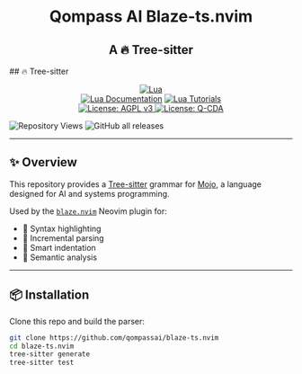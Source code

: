<!-- /qompassai/blaze-ts.nvim/README.md -->
<!-- ---------------------------- -->
<!-- Copyright (C) 2025 Qompass AI, All rights reserved -->

<h1 align="center">Qompass AI Blaze-ts.nvim</h1>
<h2 align="center">A 🔥 Tree-sitter</h2>
## 🔥 Tree-sitter

<p align="center">
<a href="https://www.lua.org/"><img src="https://img.shields.io/badge/Lua-2C2D72?style=for-the-badge&logo=lua&logoColor=white" alt="Lua"></a>
  <br>
  <a href="https://www.lua.org/docs.html"><img src="https://img.shields.io/badge/Lua-Documentation-blue?style=flat-square" alt="Lua Documentation"></a>
  <a href="https://github.com/topics/lua-tutorial"><img src="https://img.shields.io/badge/Lua-Tutorials-green?style=flat-square" alt="Lua Tutorials"></a>
  <br>
  <a href="https://www.gnu.org/licenses/agpl-3.0">
    <img src="https://img.shields.io/badge/License-AGPL%20v3-blue.svg" alt="License: AGPL v3">
  </a>
  <a href="./LICENSE-QCDA">
    <img src="https://img.shields.io/badge/license-Q--CDA-lightgrey.svg" alt="License: Q-CDA">
  </a>
</p>

![Repository Views](https://komarev.com/ghpvc/?username=qompassai-blaze-ts.nvim)
![GitHub all releases](https://img.shields.io/github/downloads/qompassai/blaze-ts.nvim/total?style=flat-square)


---

## ✨ Overview

This repository provides a [Tree-sitter](https://tree-sitter.github.io) grammar for [Mojo](https://www.modular.com/mojo), a language designed for AI and systems programming.

Used by the [`blaze.nvim`](https://github.com/qompassai/blaze.nvim) Neovim plugin for:

- 🌈 Syntax highlighting
- 🔬 Incremental parsing
- 🎯 Smart indentation
- 🧠 Semantic analysis

---

## 📦 Installation

Clone this repo and build the parser:

```bash
git clone https://github.com/qompassai/blaze-ts.nvim
cd blaze-ts.nvim
tree-sitter generate
tree-sitter test

```
